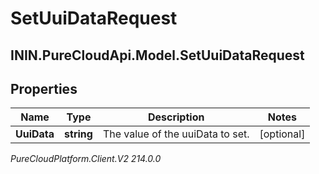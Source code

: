 # SetUuiDataRequest

## ININ.PureCloudApi.Model.SetUuiDataRequest

## Properties

|Name | Type | Description | Notes|
|------------ | ------------- | ------------- | -------------|
| **UuiData** | **string** | The value of the uuiData to set. | [optional] |



_PureCloudPlatform.Client.V2 214.0.0_
